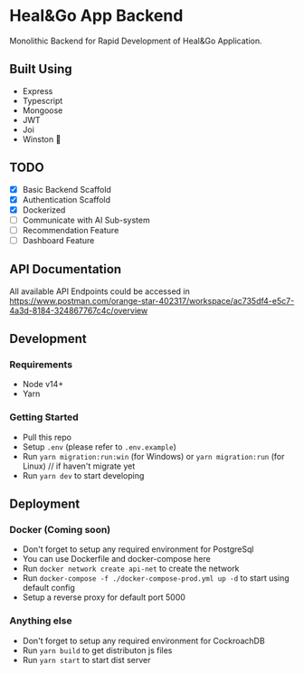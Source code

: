 # Heal&Go App Backend

Monolithic Backend for Rapid Development of Heal&Go Application.

## Built Using

- Express
- Typescript
- Mongoose
- JWT
- Joi
- Winston 🐒

## TODO

- [x] Basic Backend Scaffold
- [x] Authentication Scaffold
- [X] Dockerized 
- [ ] Communicate with AI Sub-system 
- [ ] Recommendation Feature
- [ ] Dashboard Feature

## API Documentation
All available API Endpoints could be accessed in https://www.postman.com/orange-star-402317/workspace/ac735df4-e5c7-4a3d-8184-324867767c4c/overview


## Development

### Requirements

- Node v14+
- Yarn

### Getting Started

- Pull this repo
- Setup `.env` (please refer to `.env.example`)
- Run `yarn migration:run:win` (for Windows) or `yarn migration:run` (for Linux) // if haven't migrate yet
- Run `yarn dev` to start developing


## Deployment

### Docker (Coming soon)

- Don't forget to setup any required environment for PostgreSql
- You can use Dockerfile and docker-compose here
- Run `docker network create api-net` to create the network
- Run `docker-compose -f ./docker-compose-prod.yml up -d` to start using default config
- Setup a reverse proxy for default port 5000

### Anything else

- Don't forget to setup any required environment for CockroachDB
- Run `yarn build` to get distributon js files
- Run `yarn start` to start dist server

